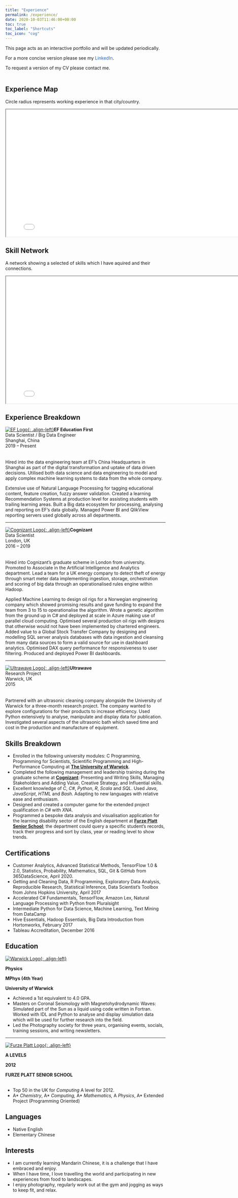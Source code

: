 ```yaml
---
title: "Experience"
permalink: /experience/
date: 2020-10-03T11:46:00+00:00
toc: true
toc_label: "Shortcuts"
toc_icon: "cog"
---
```

This page acts as an interactive portfolio and will be updated periodically.  

For a more concise version please see my <span style="color:#2867B2">LinkedIn</span>.  

To request a version of my CV please contact me. <br /><br />

## Experience Map

Circle radius represents working experience in that city/country.

<iframe src="/jakyll/_pages/experience.html" title="Experience Map" width="800" height="400">
</iframe>



## Skill Network

A network showing a selected of skills which I have aquired and their connections.

<iframe src="/jakyll/_pages/NetSkills.html" title="Experience Map" width="800" height="400">
</iframe>



## Experience Breakdown

[![EF Logo](/jakyll/assets/images/ef_r.png){: .align-left}](https://www.ef.edu/)**EF Education First**  
<i class="fas fa-fw fa-tags" aria-hidden="true"></i> Data Scientist / Big Data Engineer  
<i class="fas fa-fw fa-map-marker-alt" aria-hidden="true"></i> Shanghai, China  
<i class="fas fa-fw fa-calendar-alt" aria-hidden="true"></i> 2019 – Present  
<br /><br />Hired into the data engineering team at EF’s China Headquarters in Shanghai as part of the digital transformation and uptake of data driven decisions. Utilised both data science and data engineering to model and apply complex machine learning systems to data from the whole company.

Extensive use of Natural Language Processing for tagging educational content, feature creation, fuzzy answer validation. Created a learning Recommendation Systems at production level for assisting students with trailing learning areas. Built a Big data ecosystem for processing, analysing and reporting on EF’s data globally. Managed Power BI and QlikView reporting servers used globally across all departments.

---

[![Cognizant Logo](/jakyll/assets/images/cognizant_r.png){: .align-left}](https://www.cognizant.com/)**Cognizant**  
<i class="fas fa-fw fa-tags" aria-hidden="true"></i> Data Scientist  
<i class="fas fa-fw fa-map-marker-alt" aria-hidden="true"></i> London, UK  
<i class="fas fa-fw fa-calendar-alt" aria-hidden="true"></i> 2016 – 2019  
<br /><br />Hired into Cognizant’s graduate scheme in London from university. Promoted to Associate in the Artificial Intelligence and Analytics department.
Lead a team for a UK energy company to detect theft of energy through smart meter data implementing ingestion, storage, orchestration and scoring of big data through an operationalised rules engine within Hadoop.

Applied Machine Learning to design oil rigs for a Norwegian engineering company which showed promising results and gave funding to expand the team from 3 to 15 to operationalise the algorithm. Wrote a genetic algorithm from the ground up in C# and deployed at scale in Azure making use of parallel cloud computing. Optimised several production oil rigs with designs that otherwise would not have been implemented by chartered engineers.
Added value to a Global Stock Transfer Company by designing and modelling SQL server analysis databases with data ingestion and cleansing from many data sources to form a valid source for use in dashboard analytics. Optimised DAX query performance for responsiveness to user filtering. Produced and deployed Power BI dashboards.

---

[![Ultrawave Logo](/jakyll/assets/images/ultrawave_r.jpg){: .align-left}](https://ultrawave.co.uk/)**Ultrawave**  
<i class="fas fa-fw fa-tags" aria-hidden="true"></i> Research Project  
<i class="fas fa-fw fa-map-marker-alt" aria-hidden="true"></i> Warwick, UK  
<i class="fas fa-fw fa-calendar-alt" aria-hidden="true"></i> 2015  
<br /><br />Partnered with an ultrasonic cleaning company alongside the University of Warwick for a three-month research project. The company wanted to explore configurations for their products to increase efficiency. Used Python extensively to analyse, manipulate and display data for publication. Investigated several aspects of the ultrasonic bath which saved time and cost in the production and manufacture of equipment.

## Skills Breakdown
- Enrolled in the following university modules: C Programming, Programming for Scientists, Scientific Programming and High-Performance Computing at [**The University of Warwick**](https://warwick.ac.uk/).
- Completed the following management and leadership training during the graduate scheme at [**Cognizant**](https://www.cognizant.com/): Presenting and Writing Skills, Managing Stakeholders and Adding Value, Creative Strategy, and Influential skills.
- Excellent knowledge of *C*, *C#*, *Python*, *R*, *Scala* and *SQL*. Used *Java*, *JavaScript*, *HTML* and *Bash*. Adapting to new languages with relative ease and enthusiasm.
- Designed and created a computer game for the extended project qualification in *C#* with *XNA*.
- Programmed a bespoke data analysis and visualisation application for the learning disability sector of the English department at [**Furze Platt Senior School**](https://www.furzeplatt.com/); the department could query a specific student’s records, track their progress and sort by class, year or reading level to show trends.

## Certifications

- Customer Analytics, Advanced Statistical Methods, TensorFlow 1.0 & 2.0, Statistics, Probability, Mathematics, SQL, Git & GitHub from 365DataScience, April 2020.
- Getting and Cleaning Data, R Programming, Exploratory Data Analysis, Reproducible Research, Statistical Inference, Data Scientist’s Toolbox from Johns Hopkins University, April 2017
- Accelerated C# Fundamentals, TensorFlow, Amazon Lex, Natural Language Processing with Python from Pluralsight
- Intermediate Python for Data Science, Machine Learning, Text Mining from DataCamp
- Hive Essentials, Hadoop Essentials, Big Data Introduction from Hortonworks, February 2017
- Tableau Accreditation, December 2016

## Education

[![Warwick Logo](/jakyll/assets/images/warwick_r.png){: .align-left}](https://warwick.ac.uk/) 

**Physics**

**MPhys (4th Year)**

**University of Warwick**

- Achieved a 1st equivalent to 4.0 GPA.
- Masters on Coronal Seismology with Magnetohydrodynamic Waves: Simulated part of the Sun as a liquid using code written in Fortran. Worked with IDL and Python to analyse and display simulation data which will be used for further research into the field.
- Led the Photography society for three years, organising events, socials, training sessions, and writing newsletters.

---

[![Furze Platt Logo](/jakyll/assets/images/furze_r.png){: .align-left}](https://www.furzeplatt.com/) 

**A LEVELS**

**2012**

**FURZE PLATT SENIOR SCHOOL**<br /><br />

- Top 50 in the UK for *Computing* A level for 2012.
- A* *Chemistry*, A* *Computing,* A* *Mathematics,* A *Physics*, A* Extended Project (Programming Oriented)

## Languages

- Native English
- Elementary Chinese

## Interests

- I am currently learning Mandarin Chinese,
   it is a challenge that I have embraced and enjoy.
- When I have time, I love travelling the world and participating in new experiences from food to landscapes.
- I enjoy photography, regularly work out at the gym and jogging as ways to keep fit, and relax.